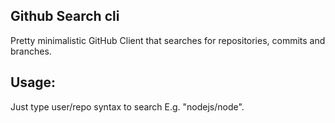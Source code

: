 ## Github Search cli

Pretty minimalistic GitHub Client that searches for repositories, commits and branches.

## Usage:

Just type user/repo syntax to search E.g. "nodejs/node".
